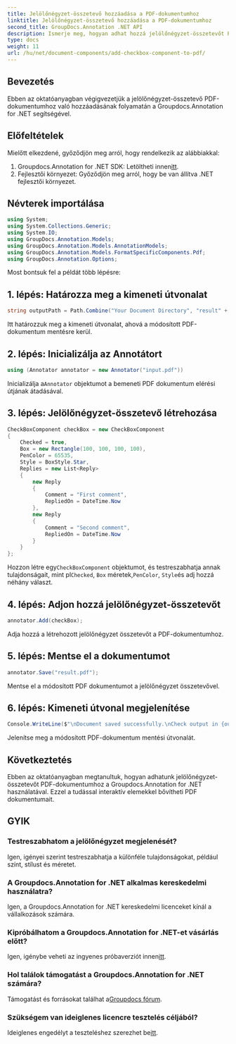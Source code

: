 ```yaml
---
title: Jelölőnégyzet-összetevő hozzáadása a PDF-dokumentumhoz
linktitle: Jelölőnégyzet-összetevő hozzáadása a PDF-dokumentumhoz
second_title: GroupDocs.Annotation .NET API
description: Ismerje meg, hogyan adhat hozzá jelölőnégyzet-összetevőt PDF-dokumentumokhoz a Groupdocs.Annotation for .NET segítségével. Növelje PDF-fájljait interaktív elemekkel.
type: docs
weight: 11
url: /hu/net/document-components/add-checkbox-component-to-pdf/
---
```

## Bevezetés
Ebben az oktatóanyagban végigvezetjük a jelölőnégyzet-összetevő PDF-dokumentumhoz való hozzáadásának folyamatán a Groupdocs.Annotation for .NET segítségével.
## Előfeltételek
Mielőtt elkezdené, győződjön meg arról, hogy rendelkezik az alábbiakkal:
1.  Groupdocs.Annotation for .NET SDK: Letöltheti innen[itt](https://releases.groupdocs.com/annotation/net/).
2. Fejlesztői környezet: Győződjön meg arról, hogy be van állítva .NET fejlesztői környezet.

## Névterek importálása
```csharp
using System;
using System.Collections.Generic;
using System.IO;
using GroupDocs.Annotation.Models;
using GroupDocs.Annotation.Models.AnnotationModels;
using GroupDocs.Annotation.Models.FormatSpecificComponents.Pdf;
using GroupDocs.Annotation.Options;
```
Most bontsuk fel a példát több lépésre:
## 1. lépés: Határozza meg a kimeneti útvonalat
```csharp
string outputPath = Path.Combine("Your Document Directory", "result" + Path.GetExtension("input.pdf"));
```
Itt határozzuk meg a kimeneti útvonalat, ahová a módosított PDF-dokumentum mentésre kerül.
## 2. lépés: Inicializálja az Annotátort
```csharp
using (Annotator annotator = new Annotator("input.pdf"))
```
 Inicializálja a`Annotator` objektumot a bemeneti PDF dokumentum elérési útjának átadásával.
## 3. lépés: Jelölőnégyzet-összetevő létrehozása
```csharp
CheckBoxComponent checkBox = new CheckBoxComponent
{
    Checked = true,
    Box = new Rectangle(100, 100, 100, 100),
    PenColor = 65535,
    Style = BoxStyle.Star,
    Replies = new List<Reply>
    {
        new Reply
        {
            Comment = "First comment",
            RepliedOn = DateTime.Now
        },
        new Reply
        {
            Comment = "Second comment",
            RepliedOn = DateTime.Now
        }
    }
};
```
 Hozzon létre egy`CheckBoxComponent` objektumot, és testreszabhatja annak tulajdonságait, mint pl`Checked`, `Box` méretek,`PenColor`, `Style`és adj hozzá néhány választ.
## 4. lépés: Adjon hozzá jelölőnégyzet-összetevőt
```csharp
annotator.Add(checkBox);
```
Adja hozzá a létrehozott jelölőnégyzet összetevőt a PDF-dokumentumhoz.
## 5. lépés: Mentse el a dokumentumot
```csharp
annotator.Save("result.pdf");
```
Mentse el a módosított PDF dokumentumot a jelölőnégyzet összetevővel.
## 6. lépés: Kimeneti útvonal megjelenítése
```csharp
Console.WriteLine($"\nDocument saved successfully.\nCheck output in {outputPath}.");
```
Jelenítse meg a módosított PDF-dokumentum mentési útvonalát.

## Következtetés
Ebben az oktatóanyagban megtanultuk, hogyan adhatunk jelölőnégyzet-összetevőt PDF-dokumentumhoz a Groupdocs.Annotation for .NET használatával. Ezzel a tudással interaktív elemekkel bővítheti PDF dokumentumait.
## GYIK
### Testreszabhatom a jelölőnégyzet megjelenését?
Igen, igényei szerint testreszabhatja a különféle tulajdonságokat, például színt, stílust és méretet.
### A Groupdocs.Annotation for .NET alkalmas kereskedelmi használatra?
Igen, a Groupdocs.Annotation for .NET kereskedelmi licenceket kínál a vállalkozások számára.
### Kipróbálhatom a Groupdocs.Annotation for .NET-et vásárlás előtt?
 Igen, igénybe veheti az ingyenes próbaverziót innen[itt](https://releases.groupdocs.com/).
### Hol találok támogatást a Groupdocs.Annotation for .NET számára?
 Támogatást és forrásokat találhat a[Groupdocs fórum](https://forum.groupdocs.com/c/annotation/10).
### Szükségem van ideiglenes licencre tesztelés céljából?
 Ideiglenes engedélyt a teszteléshez szerezhet be[itt](https://purchase.groupdocs.com/temporary-license/).